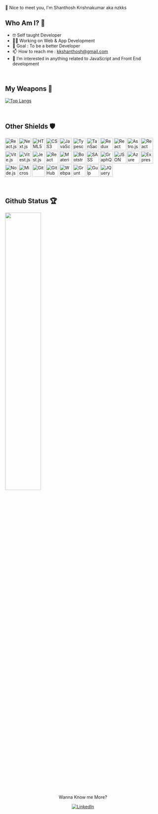 👋 Nice to meet you, I'm Shanthosh Krishnakumar aka nzkks


## Who Am I? 🤠

- 🤓 Self taught Developer 
- 👩‍💻 Working on Web & App Development
- 🎯 Goal : To be a better Developer 
- 📫 How to reach me : [kkshanthosh@gmail.com](mailto:kkshanthosh@gmail.com)
- 👀 I’m interested in anything related to JavaScript and Front End development

<br>

## My Weapons 🌟

[![Top Langs](https://github-readme-stats.vercel.app/api/top-langs/?username=nzkks&theme=react)](https://github.com/nzkks/github-readme-stats)

<br>

## Other Shields 🛡

<p align="left">
<img src="https://cdn.jsdelivr.net/gh/devicons/devicon@latest/icons/react/react-original-wordmark.svg" width="40" height="40" alt="React.js" />
<img src="https://cdn.jsdelivr.net/gh/devicons/devicon@latest/icons/nextjs/nextjs-original-wordmark.svg" width="40" height="40" alt="Next.js" />
<img src="https://cdn.jsdelivr.net/gh/devicons/devicon@latest/icons/html5/html5-original-wordmark.svg" width="40" height="40" alt="HTML5" />
<img src="https://cdn.jsdelivr.net/gh/devicons/devicon@latest/icons/css3/css3-original-wordmark.svg" width="40" height="40" alt="CSS3" />
<img src="https://cdn.jsdelivr.net/gh/devicons/devicon@latest/icons/javascript/javascript-original.svg" width="40" height="40" alt="JavaScript" />
<img src="https://cdn.jsdelivr.net/gh/devicons/devicon@latest/icons/typescript/typescript-original.svg" width="40" height="40" alt="Typescript" />
<img src="https://avatars.githubusercontent.com/u/72518640?s=200&v=4" width="40" height="40" alt="TanSack React Query" />
<img src="https://cdn.jsdelivr.net/gh/devicons/devicon@latest/icons/redux/redux-original.svg" width="40" height="40" alt="Redux" />
<img src="https://cdn.jsdelivr.net/gh/devicons/devicon@latest/icons/reactrouter/reactrouter-original-wordmark.svg" width="40" height="40" alt="React Router" />
<img src="https://cdn.jsdelivr.net/gh/devicons/devicon@latest/icons/astro/astro-original.svg" width="40" height="40" alt="Astro.js" />
<img src="https://testing-library.com/img/octopus-64x64.png" width="40" height="40" alt="React Testing Library" />
<img src="https://cdn.jsdelivr.net/gh/devicons/devicon@latest/icons/vitejs/vitejs-original.svg" width="40" height="40" alt="Vite.js" />
<img src="https://cdn.jsdelivr.net/gh/devicons/devicon@latest/icons/vitest/vitest-original.svg" width="40" height="40" alt="Vitest.js" />
<img src="https://cdn.jsdelivr.net/gh/devicons/devicon@latest/icons/jest/jest-plain.svg" width="40" height="40" alt="Jest.js" />
<img src="https://react-hook-form.com/images/logo/react-hook-form-logo-only-grey.svg" width="40" height="40" alt="React Hook Form" />
<img src="https://cdn.jsdelivr.net/gh/devicons/devicon@latest/icons/materialui/materialui-original.svg" width="40" height="40" alt="Material-UI" />
<img src="https://cdn.jsdelivr.net/gh/devicons/devicon@latest/icons/bootstrap/bootstrap-original-wordmark.svg" width="40" height="40" alt="Bootstrap" />
<img src="https://cdn.jsdelivr.net/gh/devicons/devicon@latest/icons/sass/sass-original.svg" width="40" height="40" alt="SASS" />
<img src="https://cdn.jsdelivr.net/gh/devicons/devicon@latest/icons/graphql/graphql-plain-wordmark.svg" width="40" height="40" alt="GraphQL" />
<img src="https://cdn.jsdelivr.net/gh/devicons/devicon@latest/icons/json/json-original.svg" width="40" height="40" alt="JSON" />
<img src="https://cdn.jsdelivr.net/gh/devicons/devicon@latest/icons/azuredevops/azuredevops-original.svg" width="40" height="40" alt="Azure DevOps" />
<img src="https://cdn.jsdelivr.net/gh/devicons/devicon@latest/icons/express/express-original.svg" width="40" height="40" alt="Express.js" />
<img src="https://cdn.jsdelivr.net/gh/devicons/devicon@latest/icons/nodejs/nodejs-original-wordmark.svg" width="40" height="40" alt="Node.js" />
<img src="https://cdn.jsdelivr.net/gh/devicons/devicon@latest/icons/microsoftsqlserver/microsoftsqlserver-original-wordmark.svg" width="40" height="40" alt="Microsoft SQL Server" />
<img src="https://cdn.jsdelivr.net/gh/devicons/devicon@latest/icons/git/git-original-wordmark.svg" width="40" height="40" alt="Git" />
<img src="https://cdn.jsdelivr.net/gh/devicons/devicon@latest/icons/github/github-original-wordmark.svg" width="40" height="40" alt="GitHub" />
<img src="https://cdn.jsdelivr.net/gh/devicons/devicon@latest/icons/webpack/webpack-original-wordmark.svg" width="40" height="40" alt="Webpack" />
<img src="https://cdn.jsdelivr.net/gh/devicons/devicon@latest/icons/grunt/grunt-original-wordmark.svg" width="40" height="40" alt="Grunt" />
<img src="https://cdn.jsdelivr.net/gh/devicons/devicon@latest/icons/gulp/gulp-plain.svg" width="40" height="40" alt="Gulp" />
<img src="https://cdn.jsdelivr.net/gh/devicons/devicon@latest/icons/jquery/jquery-original-wordmark.svg" width="40" height="40" alt="JQuery" />
    
</p>

<br>

## Github Status 🏆
<img src="https://github-readme-streak-stats.herokuapp.com/?user=nzkks&theme=react" width="48%" >

<p align="center">Wanna Know me More?</p>
<p align="center"><a href="https://www.linkedin.com/in/shanthoshk/" target="_blank">
<img src="https://img.shields.io/badge/-LinkedIn-%233781da" alt="LinkedIn"/></a></p>

